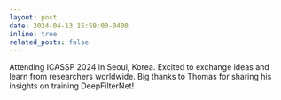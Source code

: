 ```yaml
---
layout: post
date: 2024-04-13 15:59:00-0400
inline: true
related_posts: false
---
```


Attending ICASSP 2024 in Seoul, Korea. Excited to exchange ideas and learn from researchers worldwide. Big thanks to Thomas for sharing his insights on training DeepFilterNet!
